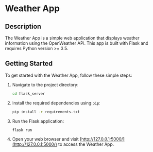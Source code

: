 # Weather App

## Description

The Weather App is a simple web application that displays weather information using the OpenWeather API. This app is built with Flask and requires Python version >= 3.5.

## Getting Started

To get started with the Weather App, follow these simple steps:

1. Navigate to the project directory:

   ```bash
   cd flask_server
   ```

2. Install the required dependencies using `pip`:

   ```bash
   pip install -r requirements.txt
   ```

3. Run the Flask application:

   ```bash
   flask run
   ```

4. Open your web browser and visit [http://127.0.0.1:5000/](http://127.0.0.1:5000/) to access the Weather App.